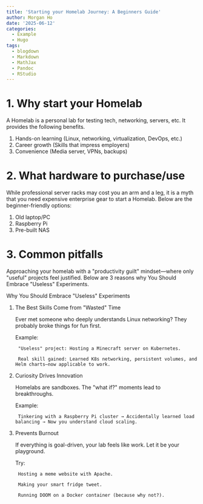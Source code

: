 ```yaml
---
title: 'Starting your Homelab Journey: A Beginners Guide'
author: Morgan Ho
date: '2025-06-12'
categories:
  - Example
  - Hugo
tags:
  - blogdown
  - Markdown
  - MathJax
  - Pandoc
  - RStudio
---
```



# 1. Why start your Homelab
A Homelab is a personal lab for testing tech, networking, servers, etc. It provides the following benefits.

1. Hands-on learning (Linux, networking, virtualization, DevOps, etc.)
2. Career growth (Skills that impress employers)
3. Convenience (Media server, VPNs, backups)

# 2. What hardware to purchase/use
While professional server racks may cost you an arm and a leg, it is a myth that you need expensive enterprise gear to start a Homelab. Below are the beginner-friendly options:

1. Old laptop/PC
2. Raspberry Pi
3. Pre-built NAS

# 3. Common pitfalls
Approaching your homelab with a "productivity guilt" mindset—where only "useful" projects feel justified. Below are 3 reasons why You Should Embrace "Useless" Experiments.

Why You Should Embrace "Useless" Experiments
1. The Best Skills Come from "Wasted" Time

    Ever met someone who deeply understands Linux networking? They probably broke things for fun first.

    Example:

        "Useless" project: Hosting a Minecraft server on Kubernetes.

        Real skill gained: Learned K8s networking, persistent volumes, and Helm charts—now applicable to work.

2. Curiosity Drives Innovation

    Homelabs are sandboxes. The "what if?" moments lead to breakthroughs.

    Example:

        Tinkering with a Raspberry Pi cluster → Accidentally learned load balancing → Now you understand cloud scaling.

3. Prevents Burnout

    If everything is goal-driven, your lab feels like work. Let it be your playground.

    Try:

        Hosting a meme website with Apache.

        Making your smart fridge tweet.

        Running DOOM on a Docker container (because why not?).